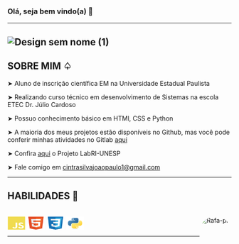 ### Olá, seja bem vindo(a) 👋

<!--
**joaocintrasilva/joaocintrasilva** is a ✨ _special_ ✨ repository because its `README.md` (this file) appears on your GitHub profile.

Here are some ideas to get you started:

- 🔭 I’m currently working on ...
- 🌱 I’m currently learning ...
- 👯 I’m looking to collaborate on ...
- 🤔 I’m looking for help with ...
- 💬 Ask me about ...
- 📫 How to reach me: ...
- 😄 Pronouns: ...
- ⚡ Fun fact: ...
-->
-----
![Design sem nome (1)](https://user-images.githubusercontent.com/118399075/203639289-3f3daf18-6173-4c2c-915d-afac86cd1613.gif)
-----
## SOBRE MIM ♤

➤ Aluno de inscrição científica EM na Universidade Estadual Paulista

➤ Realizando curso técnico em desenvolvimento de Sistemas na escola ETEC Dr. Júlio Cardoso

➤ Possuo conhecimento básico em HTMl, CSS e Python

➤ A maioria dos meus projetos estão disponíveis no Github, mas você pode conferir minhas atividades no Gitlab [aqui](https://gitlab.com/joaopaulo123)

➤ Confira [aqui](https://gitlab.com/unesp-labri) o Projeto LabRI-UNESP

➤ Fale comigo em cintrasilvajoaopaulo1@gmail.com


-----

## HABILIDADES 🔧
<div style="display: inline_block"><br>
  <img align="center" alt="Rafa-Js" height="30" width="40" src="https://raw.githubusercontent.com/devicons/devicon/master/icons/javascript/javascript-plain.svg">
  <img align="center" alt="Rafa-HTML" height="30" width="40" src="https://raw.githubusercontent.com/devicons/devicon/master/icons/html5/html5-original.svg">
  <img align="center" alt="Rafa-CSS" height="30" width="40" src="https://raw.githubusercontent.com/devicons/devicon/master/icons/css3/css3-original.svg">
  <img align="center" alt="Rafa-Python" height="30" width="40" src="https://raw.githubusercontent.com/devicons/devicon/master/icons/python/python-original.svg">
  <img align="right" alt="Rafa-pic" height="150" style="border-radius:50px;" src="https://encrypted-tbn0.gstatic.com/images?q=tbn:ANd9GcT6zhCrIh0xlpCctJuMu5_fPK28lsKll6S4Gw&usqp=CAU">
</div>


-----
